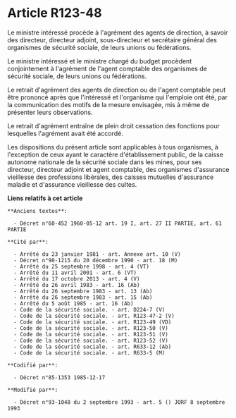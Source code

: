 # Article R123-48

Le ministre intéressé procède à l'agrément des agents de direction, à savoir des directeur, directeur adjoint, sous-directeur
et secrétaire général des organismes de sécurité sociale, de leurs unions ou fédérations. 

Le ministre intéressé et le ministre chargé du budget procèdent conjointement à l'agrément de l'agent comptable des
organismes de sécurité sociale, de leurs unions ou fédérations. 

Le retrait d'agrément des agents de direction ou de l'agent comptable peut être prononcé après que l'intéressé et l'organisme
qui l'emploie ont été, par la communication des motifs de la mesure envisagée, mis à même de présenter leurs observations. 

Le retrait d'agrément entraîne de plein droit cessation des fonctions pour lesquelles l'agrément avait été accordé. 

Les dispositions du présent article sont applicables à tous organismes, à l'exception de ceux ayant le caractère
d'établissement public, de la caisse autonome nationale de la sécurité sociale dans les mines, pour ses directeur, directeur
adjoint et agent comptable, des organismes d'assurance vieillesse des professions libérales, des caisses mutuelles
d'assurance maladie et d'assurance vieillesse des cultes.

**Liens relatifs à cet article**

	**Anciens textes**:

	  - Décret n°60-452 1960-05-12 art. 19 I, art. 27 II PARTIE, art. 61 PARTIE

	**Cité par**:

	  - Arrêté du 23 janvier 1981 - art. Annexe art. 10 (V)
	  - Décret n°90-1215 du 20 décembre 1990 - art. 18 (M)
	  - Arrêté du 25 septembre 1998 - art. 4 (VT)
	  - Arrêté du 11 avril 2001 - art. 6 (VT)
	  - Arrêté du 17 octobre 2013 - art. 4 (V)
	  - Arrêté du 26 avril 1983 - art. 16 (Ab)
	  - Arrêté du 26 septembre 1983 - art. 13 (Ab)
	  - Arrêté du 26 septembre 1983 - art. 15 (Ab)
	  - Arrêté du 5 août 1985 - art. 16 (Ab)
	  - Code de la sécurité sociale. - art. D224-7 (V)
	  - Code de la sécurité sociale. - art. R123-47-2 (V)
	  - Code de la sécurité sociale. - art. R123-49 (VD)
	  - Code de la sécurité sociale. - art. R123-50 (V)
	  - Code de la sécurité sociale. - art. R123-51 (V)
	  - Code de la sécurité sociale. - art. R123-52 (V)
	  - Code de la sécurité sociale. - art. R633-12 (Ab)
	  - Code de la sécurité sociale. - art. R633-5 (M)

	**Codifié par**:

	  - Décret n°85-1353 1985-12-17

	**Modifié par**:

	  - Décret n°93-1048 du 2 septembre 1993 - art. 5 () JORF 8 septembre 1993
